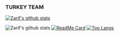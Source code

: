 ### TURKEY TEAM 
[![Zarif's github stats](https://github-readme-stats.vercel.app/api?username=zarifbey)](https://github.com/zarifbey/github-readme-stats)
<!--
**ZarifBey/ZarifBey** is a ✨ _special_ ✨ repository because its `README.md` (this file) appears on your GitHub profile.

Here are some ideas to get you started:

- 🔭 I’m currently working on ...
- 🌱 I’m currently learning ...
- 👯 I’m looking to collaborate on ...
- 🤔 I’m looking for help with ...
- 💬 Ask me about ...
- 📫 How to reach me: ...
- 😄 Pronouns: ...
- ⚡ Fun fact: ...
-->
![Zarif's github stats](https://github-readme-stats.vercel.app/api?username=zarifbey&show_icons=true&theme=radical)
[![ReadMe Card](https://github-readme-stats.vercel.app/api/pin/?username=zarifbey&repo=github-readme-stats)](https://github.com/anuraghazra/github-readme-stats)
[![Top Langs](https://github-readme-stats.vercel.app/api/top-langs/?username=zarifbey&langs_count=8)](https://github.com/anuraghazra/github-readme-stats)
